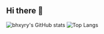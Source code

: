 ## Hi there 👋
![bhxyry's GitHub stats](https://github-readme-stats.vercel.app/api?username=bhxyry&show_icons=true&theme=radical)
![Top Langs](https://github-readme-stats.vercel.app/api/top-langs/?username=bhxyry&size_weight=0.5&count_weight=0.5)
<!--
**bhxyry/bhxyry** is a ✨ _special_ ✨ repository because its `README.md` (this file) appears on your GitHub profile.

Here are some ideas to get you started:

- 🔭 I’m currently working on ...
- 🌱 I’m currently learning ...
- 👯 I’m looking to collaborate on ...
- 🤔 I’m looking for help with ...
- 💬 Ask me about ...
- 📫 How to reach me: ...
- 😄 Pronouns: ...
- ⚡ Fun fact: ...
-->
